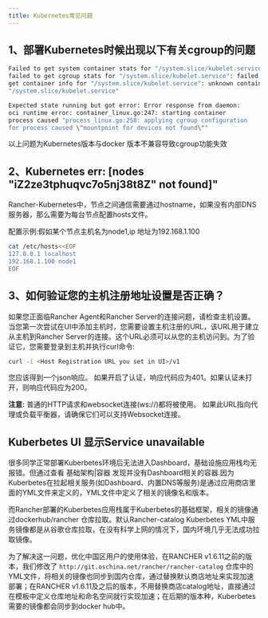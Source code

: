 ```yaml
---
title: Kubernetes常见问题
---
```


## 1、部署Kubernetes时候出现以下有关cgroup的问题

```bash
Failed to get system container stats for "/system.slice/kubelet.service": 
failed to get cgroup stats for "/system.slice/kubelet.service": failed to 
get container info for "/system.slice/kubelet.service": unknown container 
"/system.slice/kubelet.service"
```

```bash
Expected state running but got error: Error response from daemon: 
oci runtime error: container_linux.go:247: starting container 
process caused "process_linux.go:258: applying cgroup configuration 
for process caused \"mountpoint for devices not found\""
```

以上问题为Kubernetes版本与docker 版本不兼容导致cgroup功能失效

## 2、Kubernetes  err: [nodes \"iZ2ze3tphuqvc7o5nj38t8Z\" not found]"

Rancher-Kubernetes中，节点之间通信需要通过hostname，如果没有内部DNS服务器，那么需要为每台节点配置hosts文件。

配置示例:假如某个节点主机名为node1,ip 地址为192.168.1.100

```bash
cat /etc/hosts<<EOF
127.0.0.1 localhost
192.168.1.100 node1
EOF
```

## 3、如何验证您的主机注册地址设置是否正确？

如果您正面临Rancher Agent和Rancher Server的连接问题，请检查主机设置。当您第一次尝试在UI中添加主机时，您需要设置主机注册的URL，该URL用于建立从主机到Rancher Server的连接。这个URL必须可以从您的主机访问到。为了验证它，您需要登录到主机并执行curl命令:

```bash
curl -i <Host Registration URL you set in UI>/v1
```

您应该得到一个json响应。 如果开启了认证，响应代码应为401。如果认证未打开，则响应代码应为200。

**注意:** 普通的HTTP请求和websocket连接(ws://)都将被使用。 如果此URL指向代理或负载平衡器，请确保它们可以支持Websocket连接。

## Kuberbetes UI 显示Service unavailable

很多同学正常部署Kuberbetes环境后无法进入Dashboard，基础设施应用栈均无报错。但通过查看 基础架构|容器 发现并没有Dashboard相关的容器.因为Kuberbetes在拉起相关服务(如Dashboard、内置DNS等服务)是通过应用商店里面的YML文件来定义的，YML文件中定义了相关的镜像名和版本。

而Rancher部署的Kuberbetes应用栈属于Kuberbetes的基础框架，相关的镜像通过dockerhub/rancher 仓库拉取。默认Rancher-catalog Kuberbetes YML中服务镜像都是从谷歌仓库拉取，在没有科学上网的情况下，国内环境几乎无法成功拉取镜像。

为了解决这一问题，优化中国区用户的使用体验，在RANCHER v1.6.11之前的版本，我们修改了 ```http://git.oschina.net/rancher/rancher-catalog```  仓库中的YML文件，将相关的镜像也同步到国内仓库，通过替换默认商店地址来实现加速部署；在RANCHER v1.6.11及之后的版本，不用替换商店catalog地址，直接通过在模板中定义仓库地址和命名空间就行实现加速；在后期的版本种，Kuberbetes需要的镜像都会同步到docker hub中。
